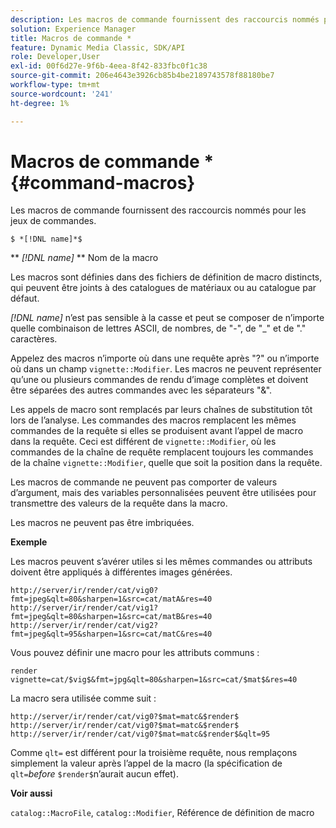 ```yaml
---
description: Les macros de commande fournissent des raccourcis nommés pour les jeux de commandes.
solution: Experience Manager
title: Macros de commande *
feature: Dynamic Media Classic, SDK/API
role: Developer,User
exl-id: 00f6d27e-9f6b-4eea-8f42-833fbc0f1c38
source-git-commit: 206e4643e3926cb85b4be2189743578f88180be7
workflow-type: tm+mt
source-wordcount: '241'
ht-degree: 1%

---
```


# Macros de commande *{#command-macros}

Les macros de commande fournissent des raccourcis nommés pour les jeux de commandes.

`$ *[!DNL name]*$`

** *[!DNL name]* ** Nom de la macro

Les macros sont définies dans des fichiers de définition de macro distincts, qui peuvent être joints à des catalogues de matériaux ou au catalogue par défaut.

*[!DNL name]* n’est pas sensible à la casse et peut se composer de n’importe quelle combinaison de lettres ASCII, de nombres, de &quot;-&quot;, de &quot;_&quot; et de &quot;.&quot; caractères.

Appelez des macros n’importe où dans une requête après &quot;?&quot; ou n’importe où dans un champ `vignette::Modifier`. Les macros ne peuvent représenter qu’une ou plusieurs commandes de rendu d’image complètes et doivent être séparées des autres commandes avec les séparateurs &quot;&amp;&quot;.

Les appels de macro sont remplacés par leurs chaînes de substitution tôt lors de l’analyse. Les commandes des macros remplacent les mêmes commandes de la requête si elles se produisent avant l’appel de macro dans la requête. Ceci est différent de `vignette::Modifier`, où les commandes de la chaîne de requête remplacent toujours les commandes de la chaîne `vignette::Modifier`, quelle que soit la position dans la requête.

Les macros de commande ne peuvent pas comporter de valeurs d’argument, mais des variables personnalisées peuvent être utilisées pour transmettre des valeurs de la requête dans la macro.

Les macros ne peuvent pas être imbriquées.

**Exemple**

Les macros peuvent s’avérer utiles si les mêmes commandes ou attributs doivent être appliqués à différentes images générées.

`http://server/ir/render/cat/vig0?fmt=jpeg&qlt=80&sharpen=1&src=cat/matA&res=40 http://server/ir/render/cat/vig1?fmt=jpeg&qlt=80&sharpen=1&src=cat/matB&res=40 http://server/ir/render/cat/vig2?fmt=jpeg&qlt=95&sharpen=1&src=cat/matC&res=40`

Vous pouvez définir une macro pour les attributs communs :

`render vignette=cat/$vig$&fmt=jpg&qlt=80&sharpen=1&src=cat/$mat$&res=40`

La macro sera utilisée comme suit :

`http://server/ir/render/cat/vig0?$mat=matc&$render$ http://server/ir/render/cat/vig0?$mat=matc&$render$ http://server/ir/render/cat/vig0?$mat=matc&$render$&qlt=95`

Comme `qlt=` est différent pour la troisième requête, nous remplaçons simplement la valeur après l’appel de la macro (la spécification de `qlt=`*before* `$render$`n’aurait aucun effet).

**Voir aussi**

`catalog::MacroFile`,  `catalog::Modifier`, Référence de définition de macro

<!--<a id="section_297B7FCB285F4891AA76DF8393089931"></a>-->
